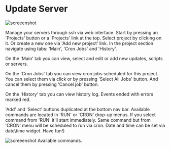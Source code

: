 # Update Server
![screeenshot](https://user-images.githubusercontent.com/18072680/40045786-e6889bb6-5833-11e8-9a64-45ca5aaacbbe.png)

Manage your servers through ssh via web interface.
Start by pressing an 'Projects' button or a 'Projects' link at the top.
Select project by clicking on it. Or create a new one via 'Add new project' link.
In the project section navigate using tabs: 'Main', 'Cron Jobs' and 'History'.

On the 'Main' tab you can view, select and edit or add new updates, scripts or servers.

On the 'Cron Jobs' tab you can view cron jobs scheduled for this project.
You can select them via click or by pressing 'Select All Jobs' button.
And cancel them by pressing 'Cancel job' button.

On the 'History' tab you can view history log. Events ended with errors marked red.

'Add' and 'Select' buttons duplicated at the bottom nav bar.
Available commands are located in 'RUN' or 'CRON' drop-up menus.
If you select command from 'RUN' it'll start immediately.
Same command but from 'CRON' menu will be scheduled to run via cron.
Date and time can be set via date\time widget. Have fun!)

![screeenshot](https://user-images.githubusercontent.com/18072680/38140894-a37b1722-343e-11e8-8ec4-b9f1a5028934.png)
Available commands.
